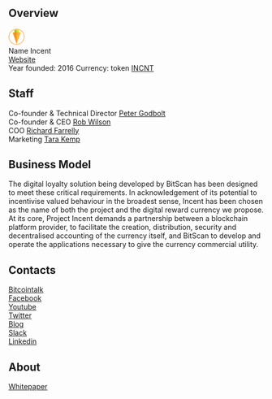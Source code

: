 ## Overview
![Incent logo](../projects/logo/incent.png)  
Name Incent  
[Website](http://www.incentloyalty.com/)  
Year founded:  2016
Currency:  token [INCNT](https://coinmarketcap.com/assets/incent/)  
## Staff 
Co-founder & Technical Director [Peter Godbolt](../people/peter_godbolt.md)  
Co-founder & CEO [Rob Wilson](../people/rob_wilson.md)  
COO [Richard Farrelly](../people/richard_farrelly.md)  
Marketing [Tara Kemp](../people/tara_kemp.md)  
## Business Model
The digital loyalty solution being developed by BitScan has been designed to meet
these critical requirements. In acknowledgement of its potential to incentivise valued
behaviour in the broadest sense, Incent has been chosen as the name of both the
project and the digital reward currency we propose.
At its core, Project Incent demands a partnership between a blockchain platform
provider, to facilitate the creation, distribution, security and decentralised accounting of
the currency itself, and BitScan to develop and operate the applications necessary to
give the currency commercial utility. 
## Contacts  
[Bitcointalk](https://bitcointalk.org/index.php?topic=1610052.0)   
[Facebook](https://www.facebook.com/IncentLoyalty/)   
[Youtube](https://www.youtube.com/channel/UCT7DzrRnt2ObgDwAwS7GjyA)   
[Twitter](https://twitter.com/IncentLoyalty)    
[Blog](https://medium.com/incent-loyalty-blog)    
[Slack](https://incentinvites.herokuapp.com/)  
[Linkedin](https://www.linkedin.com/company-beta/12901965/)  

## About 
[Whitepaper](http://www.incentloyalty.com/frontend_js_css/assets/whitepaper/UsingBlockchaintoBoostCommerce.pdf)  
